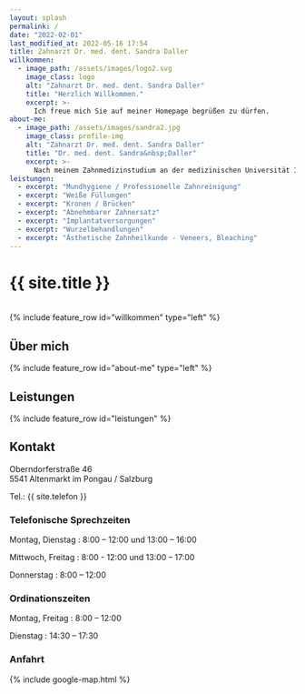 ```yaml
---
layout: splash
permalink: /
date: "2022-02-01"
last_modified_at: 2022-05-16 17:54
title: Zahnarzt Dr. med. dent. Sandra Daller
willkommen:
  - image_path: /assets/images/logo2.svg
    image_class: logo
    alt: "Zahnarzt Dr. med. dent. Sandra Daller"
    title: "Herzlich Willkommen."
    excerpt: >-
      Ich freue mich Sie auf meiner Homepage begrüßen zu dürfen.
about-me:
  - image_path: /assets/images/sandra2.jpg
    image_class: profile-img
    alt: "Zahnarzt Dr. med. dent. Sandra Daller"
    title: "Dr. med. dent. Sandra&nbsp;Daller"
    excerpt: >-
      Nach meinem Zahnmedizinstudium an der medizinischen Universität Innsbruck habe ich von 2010 bis 2021 als selbstständige Zahnärztin in Telfs / Tirol gearbeitet. Ab Juni 2022 bin ich in meiner ursprünglichen Heimat Altenmarkt als Wahlzahnärztin in der Ordination von Dr. Elisabeth Pöttler tätig.
leistungen:
  - excerpt: "Mundhygiene / Professionelle Zahnreinigung"
  - excerpt: "Weiße Füllungen"
  - excerpt: "Kronen / Brücken"
  - excerpt: "Abnehmbarer Zahnersatz"
  - excerpt: "Implantatversorgungen"
  - excerpt: "Wurzelbehandlungen"
  - excerpt: "Ästhetische Zahnheilkunde - Veneers, Bleaching"
---
```

<h1 class="hide">{{ site.title }}</h1>
<br/>
{% include feature_row id="willkommen" type="left" %}

## Über mich
{% include feature_row id="about-me" type="left" %}

## Leistungen
{% include feature_row id="leistungen" %}

## Kontakt
Oberndorferstra&szlig;e&nbsp;46<br />
5541 Altenmarkt im Pongau / Salzburg

Tel.: {{ site.telefon }}

### Telefonische Sprechzeiten
Montag, Dienstag
:   8:00 – 12:00 und 13:00 – 16:00

Mittwoch, Freitag
:   8:00 - 12:00 und 13:00 – 17:00

Donnerstag
:   8:00 – 12:00


### Ordinationszeiten

Montag, Freitag
:   8:00 – 12:00

Dienstag
:   14:30 – 17:30


### Anfahrt

{% include google-map.html %}
